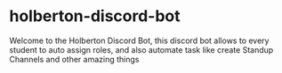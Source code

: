 # holberton-discord-bot
Welcome to the Holberton Discord Bot, this discord bot allows to every student to auto assign roles, and also automate task like create Standup Channels and other amazing things
